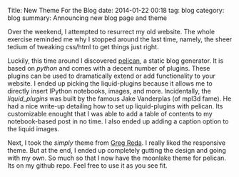 Title: New Theme For the Blog
date: 2014-01-22 00:18
tag: blog
category: blog
summary:  Announcing new blog page and theme

Over the weekend, I attempted to resurrect my old website. The whole exercise
reminded me why I stopped around the last time, namely, the sheer tedium of
tweaking css/html to get things just right.

Luckily, this time around I discovered [pelican](http://getpelican.com), a
static blog generator. It is based on *python* and comes with a decent number of
plugins. These plugins can be used to dramatically extend or add functionality
to your website.  I ended up picking the liquid-plugins because it allows me to
directly insert IPython notebooks, images, and more. Incidentally, the
*liquid_plugins* was built by the famous Jake Vanderplas (of mpl3d fame). He had
a nice write-up detailing how to set up liquid-plugins with pelican. Its
customizable enought that I was able to add a table of contents to my
notebook-based post in no time. I also ended up adding a caption option to the
liquid images.

Next, I took the *simply* theme from [Greg Reda](gjreda.com). I really liked the
responsive theme. But at the end, I ended up completely gutting the design and
going with my own. So much so that I now have the moonlake theme for pelican. 
Its on my github repo.  Feel free to use it as you see fit. 
